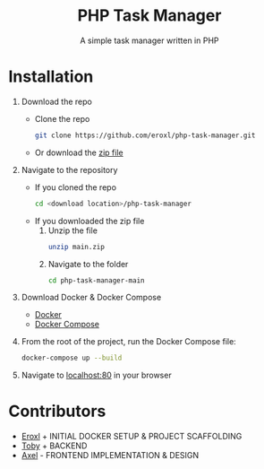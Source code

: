 <h1 align="center">
    PHP Task Manager
</h1>

<p align="center">
    A simple task manager written in PHP
</p>

# Installation

1. Download the repo
    * Clone the repo
        ```bash
        git clone https://github.com/eroxl/php-task-manager.git
        ```
    * Or download the [zip file](https://github.com/PenHigh/PHP-Task-Manager/archive/refs/heads/main.zip)

2. Navigate to the repository
    * If you cloned the repo
        ```bash
        cd <download location>/php-task-manager
        ```
    * If you downloaded the zip file
        1. Unzip the file
            ```bash
            unzip main.zip
            ```
        2. Navigate to the folder
            ```bash
            cd php-task-manager-main
            ```
3. Download Docker & Docker Compose
    - [Docker](https://docs.docker.com/get-docker/)
    - [Docker Compose](https://docs.docker.com/compose/install/)
4. From the root of the project, run the Docker Compose file:
    ```bash
    docker-compose up --build
    ```
5. Navigate to [localhost:80](http://localhost:80) in your browser

# Contributors
- [Eroxl](https://github.com/eroxl) + INITIAL DOCKER SETUP & PROJECT SCAFFOLDING
- [Toby](https://github.com/tobycm) + BACKEND 
- [Axel](https://github.com/MostLeVert) - FRONTEND IMPLEMENTATION & DESIGN
